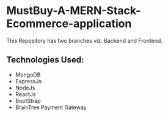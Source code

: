 # MustBuy-A-MERN-Stack-Ecommerce-application
This Repository has two branches viz. Backend and Frontend.

## Technologies Used:
<ul>
  <li>MongoDB</li>
  <li>ExpressJs</li>
  <li>NodeJs</li>
  <li>ReactJs</li>
  <li>BootStrap</li>
  <li>BrainTree Payment Gateway</li>
</ul>

